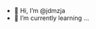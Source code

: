 - 👋 Hi, I’m @jdmzja
- 🌱 I’m currently learning ...

<!---
jdmzja/jdmzja is a ✨ special ✨ repository because its `README.md` (this file) appears on your GitHub profile.
You can click the Preview link to take a look at your changes.
--->
